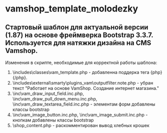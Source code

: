 # vamshop_template_molodezky
 
 Стартовый шаблон для актуальной версии (1.87) на основе фреймверка Bootstrap 3.3.7. Используется для натяжки дизайна на CMS Vamshop.
 -
 Изменения в скрипте, необходимые для корректной работы шаблона:
 1. \includes\classes\vam_template.php - добавленна поддерка тега {php}{/php}.
 2. \includes\external\smarty\plugins_vam\outputfilter.note.php - убран текст "Работает на основе VamShop. Создание интернет магазина."
 3. \inc\vam_draw_input_field.inc.php, \inc\vam_draw_pull_down_menu.inc.php, \inc\vam_draw_textarea_field.inc.php - элементам форм добавлены классы bootstrap
 4. \inc\vam_image_button.inc.php, \inc\vam_image_submit.inc.php - кнопкам добавлены классы bootstrap
 5. \shop_content.php - раскомментирован вывод хлебных крошек
